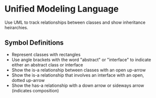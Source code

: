# Unified Modeling Language
Use UML to track relationships between classes and show inheritance heirarchies.

## Symbol Definitions
* Represent classes with rectangles
* Use angle brackets with the word "abstract" or "interface" to indicate either an abstract class or interface
* Show the is-a relationship between classes with an open up-arrow
* Show the is-a relationship that involves an interface with an open, dotted up-arrow
* Show the has-a relationship with a down arrow or sideways arrow (indicates composition)

